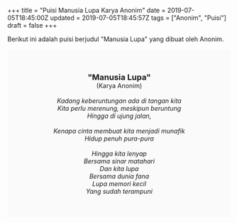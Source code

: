 +++
title = "Puisi Manusia Lupa Karya Anonim"
date = 2019-07-05T18:45:00Z
updated = 2019-07-05T18:45:57Z
tags = ["Anonim", "Puisi"]
draft = false
+++

<div dir="ltr" style="text-align: left;" trbidi="on"><div dir="ltr" style="text-align: left;" trbidi="on"><div dir="ltr" style="text-align: left;" trbidi="on"><div style="text-align: justify;">Berikut ini adalah puisi berjudul "Manusia Lupa" yang dibuat oleh Anonim. </div><br /><div style="background: #FAFAFA; font-size: 14px; padding: 50px; text-align: center;"><span style="font-size: 18px;"><b>"Manusia Lupa"</b></span><br />(Karya Anonim) <br /><br /><i>Kadang keberuntungan ada di tangan kita<br />Kita perlu merenung, meskipun beruntung<br />Hingga di ujung jalan,<br /><br />Kenapa cinta membuat kita menjadi munafik<br />Hidup penuh pura-pura<br /><br />Hingga kita lenyap<br />Bersama sinar matahari<br />Dan kita lupa<br />Bersama dunia fana<br />Lupa memori kecil<br />Yang sudah terampuni</i> </div></div></div></div>
